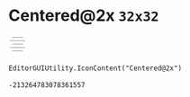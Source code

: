 # Centered@2x `32x32`
<img src="/img/Centered@2x.png" width=32 height=32>

``` CSharp
EditorGUIUtility.IconContent("Centered@2x")
```
```
-213264783078361557
```
